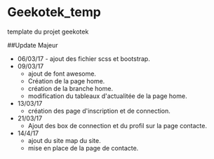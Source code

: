 # Geekotek_temp

template du projet geekotek

##Update Majeur

* 06/03/17 - ajout des fichier scss et bootstrap.
* 09/03/17  
    - ajout de font awesome.  
    - Création de la page home.   
    - création de la branche home.  
    - modification du tableaux d'actualitée de la page home.  
* 13/03/17  
    - création des page d'inscription et de connection.  
* 21/03/17  
    - Ajout des box de connection et du profil sur la page contacte.
* 14/4/17
    - ajout du site map du site.
    - mise en place de la page de contacte.
    
